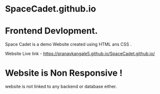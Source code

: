 # SpaceCadet.github.io
# Frontend Devlopment.
Space Cadet is a demo Website created using HTML ans CSS .

Website Live link - https://pranavkangale5.github.io/SpaceCadet.github.io/
# Website is Non Responsive !
website is not linked to any backend or database either.
